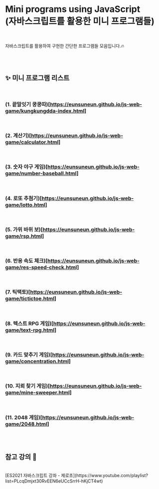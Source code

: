 # Mini programs using JavaScript <br> (자바스크립트를 활용한 미니 프로그램들)

<br>

자바스크립트를 활용하여 구현한 간단한 프로그램들 모음입니다.🔥

<br>
<br>

## ✨ 미니 프로그램 리스트

<br>

### (1. 끝말잇기 쿵쿵따)[https://eunsuneun.github.io/js-web-game/kungkungdda-index.html]

<br>

### (2. 계산기)[https://eunsuneun.github.io/js-web-game/calculator.html]

<br>

### (3. 숫자 야구 게임)[https://eunsuneun.github.io/js-web-game/number-baseball.html]

<br>

### (4. 로또 추첨기)[https://eunsuneun.github.io/js-web-game/lotto.html]

<br>

### (5. 가위 바위 보)[https://eunsuneun.github.io/js-web-game/rsp.html]

<br>

### (6. 반응 속도 체크)[https://eunsuneun.github.io/js-web-game/res-speed-check.html]

<br>

### (7. 틱택토)[https://eunsuneun.github.io/js-web-game/tictictoe.html]

<br>

### (8. 텍스트 RPG 게임)[https://eunsuneun.github.io/js-web-game/text-rpg.html]

<br>

### (9. 카드 맞추기 게임)[https://eunsuneun.github.io/js-web-game/concentration.html]

<br>

### (10. 지뢰 찾기 게임)[https://eunsuneun.github.io/js-web-game/mine-sweeper.html]

<br>

### (11. 2048 게임)[https://eunsuneun.github.io/js-web-game/2048.html]

<br><br>

## 참고 강의 📖

<br>
[ES2021 자바스크립트 강좌 - 제로초](https://www.youtube.com/playlist?list=PLcqDmjxt30RvEEN6eUCcSrrH-hKjCT4wt)
